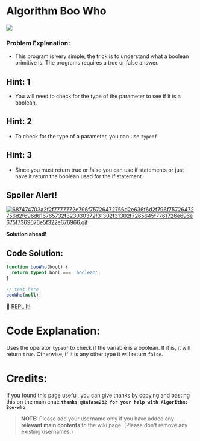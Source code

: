 # Algorithm Boo Who

![](http://i.imgur.com/CgROCEF.jpg)

### Problem Explanation:

- This program is very simple, the trick is to understand what a boolean primitive is. The programs requires a true or false answer.

## Hint: 1

- You will need to check for the type of the parameter to see if it is a boolean.

## Hint: 2

- To check for the type of a parameter, you can use `typeof`

## Hint: 3

- Since you must return true or false you can use if statements or just have it return the boolean used for the if statement.

## Spoiler Alert!

[![687474703a2f2f7777772e796f75726472756d2e636f6d2f796f75726472756d2f696d616765732f323030372f31302f31302f7265645f7761726e696e675f7369676e5f322e676966.gif](https://files.gitter.im/FreeCodeCamp/Wiki/nlOm/thumb/687474703a2f2f7777772e796f75726472756d2e636f6d2f796f75726472756d2f696d616765732f323030372f31302f31302f7265645f7761726e696e675f7369676e5f322e676966.gif)](https://files.gitter.im/FreeCodeCamp/Wiki/nlOm/687474703a2f2f7777772e796f75726472756d2e636f6d2f796f75726472756d2f696d616765732f323030372f31302f31302f7265645f7761726e696e675f7369676e5f322e676966.gif)

**Solution ahead!**

## Code Solution:

```javascript
function booWho(bool) {
  return typeof bool === 'boolean';
}

// test here
booWho(null);
```

:rocket: [REPL It!](https://repl.it/CLnK/0)

# Code Explanation:

Uses the operator `typeof` to check if the variable is a boolean. If it is, it will return `true`. Otherwise, if it is any other type it will return `false`.

# Credits:

If you found this page useful, you can give thanks by copying and pasting this on the main chat: **`thanks @Rafase282 for your help with Algorithm: Boo-who`**

> **NOTE:** Please add your username only if you have added any **relevant main contents** to the wiki page. (Please don't remove any existing usernames.)
